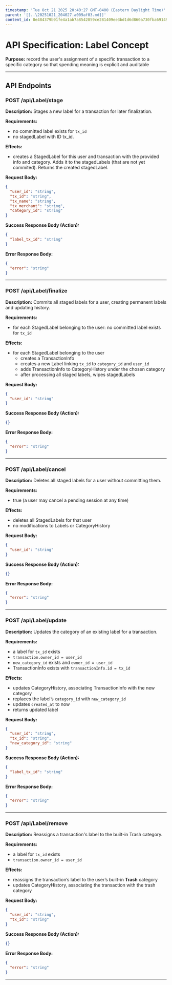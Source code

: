 ```yaml
---
timestamp: 'Tue Oct 21 2025 20:40:27 GMT-0400 (Eastern Daylight Time)'
parent: '[[..\20251021_204027.a009af03.md]]'
content_id: 8e484379b91fe4a1ab7a8542859ce281409ee3bd1d6d860a730fba691490e11d
---
```


# API Specification: Label Concept

**Purpose:** record the user's assignment of a specific transaction to a specific category so that spending meaning is explicit and auditable

***

## API Endpoints

### POST /api/Label/stage

**Description:** Stages a new label for a transaction for later finalization.

**Requirements:**

* no committed label exists for `tx_id`
* no stagedLabel with ID tx\_id.

**Effects:**

* creates a StagedLabel for this user and transaction with the provided info and category. Adds it to the stagedLabels (that are not yet commited). Returns the created stagedLabel.

**Request Body:**

```json
{
  "user_id": "string",
  "tx_id": "string",
  "tx_name": "string",
  "tx_merchant": "string",
  "category_id": "string"
}
```

**Success Response Body (Action):**

```json
{
  "label_tx_id": "string"
}
```

**Error Response Body:**

```json
{
  "error": "string"
}
```

***

### POST /api/Label/finalize

**Description:** Commits all staged labels for a user, creating permanent labels and updating history.

**Requirements:**

* for each StagedLabel belonging to the user: no committed label exists for `tx_id`

**Effects:**

* for each StagedLabel belonging to the user
  * creates a TransactionInfo
  * creates a new Label linking `tx_id` to `category_id` and `user_id`
  * adds TransactionInfo to CategoryHistory under the chosen category
  * after processing all staged labels, wipes stagedLabels

**Request Body:**

```json
{
  "user_id": "string"
}
```

**Success Response Body (Action):**

```json
{}
```

**Error Response Body:**

```json
{
  "error": "string"
}
```

***

### POST /api/Label/cancel

**Description:** Deletes all staged labels for a user without committing them.

**Requirements:**

* true (a user may cancel a pending session at any time)

**Effects:**

* deletes all StagedLabels for that user
* no modifications to Labels or CategoryHistory

**Request Body:**

```json
{
  "user_id": "string"
}
```

**Success Response Body (Action):**

```json
{}
```

**Error Response Body:**

```json
{
  "error": "string"
}
```

***

### POST /api/Label/update

**Description:** Updates the category of an existing label for a transaction.

**Requirements:**

* a label for `tx_id` exists
* `transaction.owner_id = user_id`
* `new_category_id` exists and `owner_id = user_id`
* TransactionInfo exists with `transactionInfo.id = tx_id`

**Effects:**

* updates CategoryHistory, associating TransactionInfo with the new category
* replaces the label’s `category_id` with `new_category_id`
* updates `created_at` to now
* returns updated label

**Request Body:**

```json
{
  "user_id": "string",
  "tx_id": "string",
  "new_category_id": "string"
}
```

**Success Response Body (Action):**

```json
{
  "label_tx_id": "string"
}
```

**Error Response Body:**

```json
{
  "error": "string"
}
```

***

### POST /api/Label/remove

**Description:** Reassigns a transaction's label to the built-in Trash category.

**Requirements:**

* a label for `tx_id` exists
* `transaction.owner_id = user_id`

**Effects:**

* reassigns the transaction’s label to the user’s built-in **Trash** category
* updates CategoryHistory, associating the transaction with the trash category

**Request Body:**

```json
{
  "user_id": "string",
  "tx_id": "string"
}
```

**Success Response Body (Action):**

```json
{}
```

**Error Response Body:**

```json
{
  "error": "string"
}
```

***
